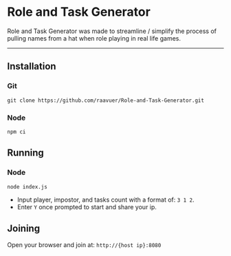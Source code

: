 # Role and Task Generator

Role and Task Generator was made to streamline / simplify the process of pulling names from a hat when role playing in real life games.

---

## Installation
### Git
`git clone https://github.com/raavuer/Role-and-Task-Generator.git`
### Node
`npm ci`

## Running
### Node
`node index.js`
- Input player, impostor, and tasks count with a format of: `3 1 2`.
- Enter `Y` once prompted to start and share your ip.

## Joining
Open your browser and join at:
`http://{host ip}:8080`
